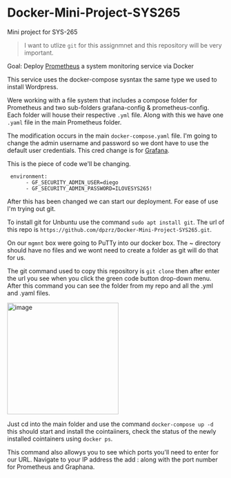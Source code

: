 # Docker-Mini-Project-SYS265
Mini project for SYS-265

> I want to utlize `git` for this assignmnet and this repository will be very important.

Goal: Deploy [Prometheus](https://prometheus.io/docs/introduction/overview/) a system monitoring service via Docker

This service uses the docker-compose sysntax the same type we used to install Wordpress.

Were working with a file system that includes a compose folder for Prometheus and two sub-folders grafana-config & prometheus-config. Each folder will house their respective `.yml` file. Along with this we have one `.yaml` file in the main Prometheus folder. 

The modification occurs in the main `docker-compose.yaml` file. I'm going to change the admin username and password so we dont have to use the default user credentials. This cred change is for [Grafana](https://grafana.com/oss/grafana/).


 This is the piece of code we'll be changing.
 
```
 environment:
      - GF_SECURITY_ADMIN_USER=diego
      - GF_SECURITY_ADMIN_PASSWORD=ILOVESYS265!
```

After this has been changed we can start our deployment. For ease of use I'm trying out git.

To install git for Unbuntu use the command `sudo apt install git`. The url of this repo is `https://github.com/dpzrz/Docker-Mini-Project-SYS265.git`.

On our `mgmnt` box were going to PuTTy into our docker box. The ~ directory should have no files and we wont need to create a folder as git will do that for us.

The git command used to copy this repository is `git clone` then after enter the url you see when you click the green code button drop-down menu. After this command you can see the folder from my repo and all the .yml and .yaml files.

<img width="258" alt="image" src="https://github.com/dpzrz/Docker-Mini-Project-SYS265/assets/112894794/96a6d04a-837d-4818-9e77-d83a707cb144">

Just cd into the main folder and use the command `docker-compose up -d` this should start and install the cointaiiners, check the status of the newly installed cointainers using `docker ps`. 

This command also allowys you to see which ports you'll need to enter for our URL. Navigate to your IP address the add : along with the port number for Prometheus and Graphana.

